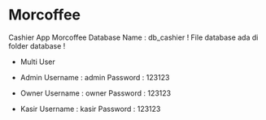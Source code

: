 # Morcoffee
Cashier App Morcoffee
Database Name : db_cashier
! File database ada di folder database !

* Multi User
- Admin
  Username : admin
  Password : 123123
  
- Owner
  Username : owner
  Password : 123123

- Kasir
  Username : kasir
  Password : 123123
